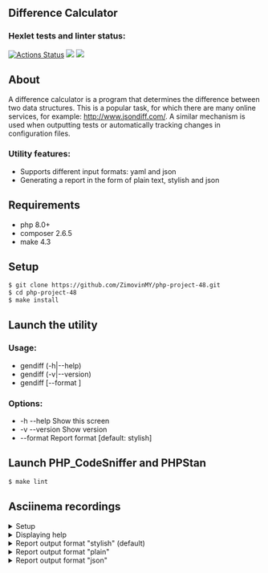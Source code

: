 ## Difference Calculator

### Hexlet tests and linter status:
[![Actions Status](https://github.com/ZimovinMY/php-project-48/actions/workflows/hexlet-check.yml/badge.svg)](https://github.com/ZimovinMY/php-project-48/actions)
<a href="https://codeclimate.com/github/ZimovinMY/php-project-48/maintainability"><img src="https://api.codeclimate.com/v1/badges/da62a524453974cec387/maintainability" /></a>
<a href="https://codeclimate.com/github/ZimovinMY/php-project-48/test_coverage"><img src="https://api.codeclimate.com/v1/badges/da62a524453974cec387/test_coverage" /></a>

## About

A difference calculator is a program that determines the difference between two data structures. This is a popular task, for which there are many online services, for example: http://www.jsondiff.com/. A similar mechanism is used when outputting tests or automatically tracking changes in configuration files.

### Utility features:

* Supports different input formats: yaml and json
* Generating a report in the form of plain text, stylish and json

## Requirements

* php 8.0+
* composer 2.6.5
* make 4.3

## Setup
 
```sh
$ git clone https://github.com/ZimovinMY/php-project-48.git
$ cd php-project-48
$ make install
```
## Launch the utility
### Usage:
* gendiff (-h|--help)
* gendiff (-v|--version)
* gendiff [--format <fmt>] <firstFile> <secondFile>
### Options:
* -h --help                     Show this screen
* -v --version                  Show version
* --format <fmt>                Report format [default: stylish]
## Launch PHP_CodeSniffer and PHPStan

```sh
$ make lint
```

## Asciinema recordings
<details>
<summary>Setup</summary>
<a href="https://asciinema.org/a/3Owq6TqzSSBDXtdFFAWCcYfEu" target="_blank"><img src="https://asciinema.org/a/3Owq6TqzSSBDXtdFFAWCcYfEu.svg" /></a>
</details>

<details>
<summary>Displaying help</summary>
<a href="https://asciinema.org/a/UTTFhBTIO66EF8FelpRLr2OFm" target="_blank"><img src="https://asciinema.org/a/UTTFhBTIO66EF8FelpRLr2OFm.svg" /></a>
</details>

<details>
<summary>Report output format "stylish" (default)</summary>
<a href="https://asciinema.org/a/jJnJ5IvhHxuDutM38Rr7u0mBq" target="_blank"><img src="https://asciinema.org/a/jJnJ5IvhHxuDutM38Rr7u0mBq.svg" /></a>
</details>

<details>
<summary>Report output format "plain"</summary>
<a href="https://asciinema.org/a/fRuPlGFID0VsuOPSxA4uqgB3x" target="_blank"><img src="https://asciinema.org/a/fRuPlGFID0VsuOPSxA4uqgB3x.svg" /></a>
</details>

<details>
<summary>Report output format "json"</summary>
<a href="https://asciinema.org/a/JiFRJmpzlauQ9y8ujdtFxVB5k" target="_blank"><img src="https://asciinema.org/a/JiFRJmpzlauQ9y8ujdtFxVB5k.svg" /></a>
</details>
